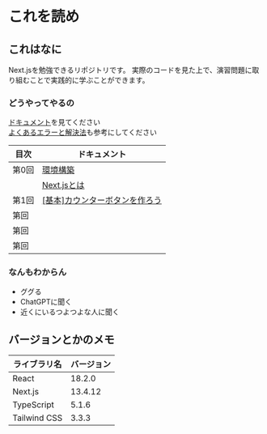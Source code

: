 # これを読め

## これはなに

Next.jsを勉強できるリポジトリです。
実際のコードを見た上で、演習問題に取り組むことで実践的に学ぶことができます。

### どうやってやるの

[ドキュメント](docs/)を見てください  
[よくあるエラーと解決法](docs/よくあるエラー.md)も参考にしてください

| 目次 | ドキュメント |
|---|---|
| 第0回 | [環境構築](docs/00_環境構築.md) |
|  | [Next.jsとは](docs/00_Next.jsとは.md) |
| 第1回 | [[基本]カウンターボタンを作ろう](docs/01_[基本]カウンターボタンを作ろう.md) |
| 第回 | [](docs/_.md) |
| 第回 | [](docs/_.md) |
| 第回 | [](docs/_.md) |

### なんもわからん

- ググる
- ChatGPTに聞く
- 近くにいるつよつよな人に聞く

## バージョンとかのメモ

| ライブラリ名 | バージョン |
|---|---|
| React | 18.2.0 |
| Next.js | 13.4.12 |
| TypeScript | 5.1.6 |
| Tailwind CSS | 3.3.3 |

